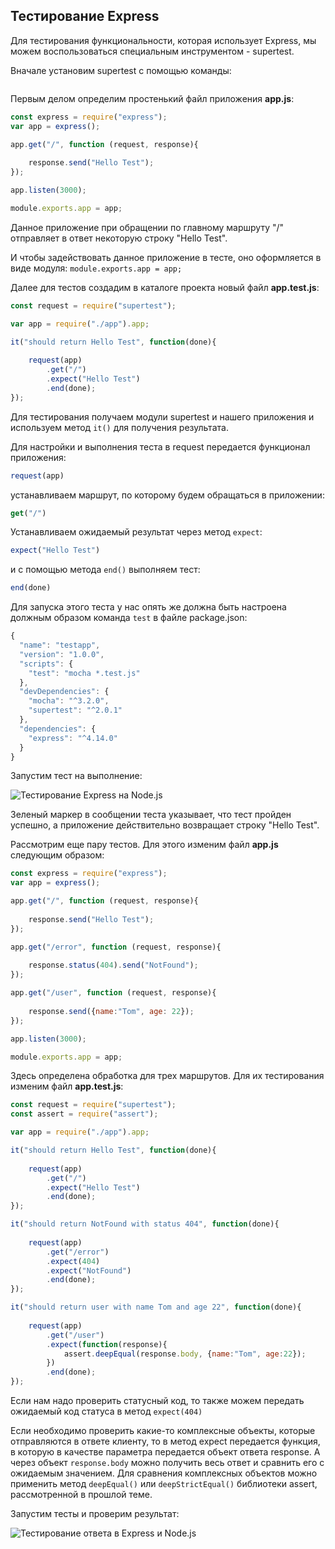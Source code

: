 ## Тестирование Express

Для тестирования функциональности, которая использует Express, мы можем воспользоваться специальным инструментом - supertest.

Вначале установим supertest с помощью команды:

```

```

Первым делом определим простенький файл приложения **app.js**:

```js
const express = require("express");
var app = express();

app.get("/", function (request, response){
    
    response.send("Hello Test");
});

app.listen(3000);

module.exports.app = app;
```

Данное приложение при обращении по главному маршруту "/" отправляет в ответ некоторую строку "Hello Test".

И чтобы задействовать данное приложение в тесте, оно оформляется в виде модуля: `module.exports.app = app;`

Далее для тестов создадим в каталоге проекта новый файл **app.test.js**:

```js
const request = require("supertest");

var app = require("./app").app;

it("should return Hello Test", function(done){
    
    request(app)
        .get("/")
        .expect("Hello Test")
        .end(done);
});
```

Для тестирования получаем модули supertest и нашего приложения и используем метод `it()` для получения результата.

Для настройки и выполнения теста в request передается функционал приложения:

```js
request(app)
```

устанавливаем маршрут, по которому будем обращаться в приложении:

```js
get("/")
```

Устанавливаем ожидаемый результат через метод `expect`:

```js
expect("Hello Test")
```

и с помощью метода `end()` выполняем тест:

```js
end(done)
```

Для запуска этого теста у нас опять же должна быть настроена должным образом команда `test` в файле package.json:

```js
{
  "name": "testapp",
  "version": "1.0.0",
  "scripts": {
    "test": "mocha *.test.js"
  },
  "devDependencies": {
    "mocha": "^3.2.0",
    "supertest": "^2.0.1"
  },
  "dependencies": {
    "express": "^4.14.0"
  }
}
```

Запустим тест на выполнение:

![Тестирование Express на Node.js](https://metanit.com/web/nodejs/pics/5.6.png)

Зеленый маркер в сообщении теста указывает, что тест пройден успешно, а приложение действительно возвращает строку "Hello Test".

Рассмотрим еще пару тестов. Для этого изменим файл **app.js** следующим образом:

```js
const express = require("express");
var app = express();

app.get("/", function (request, response){
    
    response.send("Hello Test");
});

app.get("/error", function (request, response){
    
    response.status(404).send("NotFound");
});

app.get("/user", function (request, response){
    
    response.send({name:"Tom", age: 22});
});

app.listen(3000);

module.exports.app = app;
```

Здесь определена обработка для трех маршрутов. Для их тестирования изменим файл **app.test.js**:

```js
const request = require("supertest");
const assert = require("assert");

var app = require("./app").app;

it("should return Hello Test", function(done){
    
    request(app)
        .get("/")
        .expect("Hello Test")
        .end(done);
});

it("should return NotFound with status 404", function(done){
    
    request(app)
        .get("/error")
        .expect(404)
        .expect("NotFound")
        .end(done);
});

it("should return user with name Tom and age 22", function(done){
    
    request(app)
        .get("/user")
        .expect(function(response){
            assert.deepEqual(response.body, {name:"Tom", age:22});
        })
        .end(done);
});
```

Если нам надо проверить статусный код, то также можем передать ожидаемый код статуса в метод `expect(404)`

Если необходимо проверить какие-то комплексные объекты, которые отправляются в ответе клиенту, то в метод expect передается функция, в которую в 
качестве параметра передается объект ответа response. А через объект `response.body` можно получить весь ответ и сравнить его с ожидаемым значением. 
Для сравнения комплексных объектов можно применить метод `deepEqual()` или `deepStrictEqual()` библиотеки assert, рассмотренной в прошлой теме.

Запустим тесты и проверим результат:

![Тестирование ответа в Express и Node.js](https://metanit.com/web/nodejs/pics/5.7.png)

